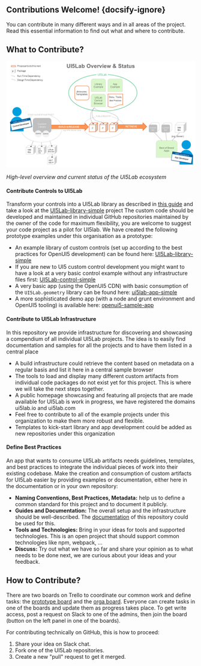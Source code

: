 ## Contributions Welcome! {docsify-ignore}

You can contribute in many different ways and in all areas of the project.
Read this essential information to find out what and where to contribute.

## What to Contribute?

![UI5Lab Ecosystem](../media/UI5LabOverview.png)

*High-level overview and current status of the UI5Lab ecosystem*

#### Contribute Controls to UI5Lab

Transform your controls into a UI5Lab library as described in [this guide](how_to/contribute_custom_control_library.md) and take a look at the [UI5Lab-library-simple](https://github.com/UI5Lab/UI5Lab-library-simple) project
The custom code should be developed and maintained in individual GitHub repositories maintained by the owner of the code for maximum flexibility, you are welcome to suggest your code project as a pilot for UI5lab. We have created the following prototype examples under this organisation as a prototype:

  * An example library of custom controls (set up according to the best practices for OpenUI5 development) can be found here:
   [UI5Lab-library-simple](https://github.com/openui5/UI5Lab-library-simple)
  * If you are new to UI5 custom control development you might want to have a look at a very basic control example without any infrastructure files first:
   [UI5Lab-control-simple](https://github.com/openui5/UI5Lab-control-simple)
  * A very basic app (using the OpenUI5 CDN) with basic consumption of the `UI5Lab.geometry` library can be found here:
   [ui5lab-app-simple](https://github.com/openui5/UI5Lab-app-simple)
  * A more sophisticated demo app (with a node and grunt environment and OpenUI5 tooling) is available here:
   [openui5-sample-app](https://github.com/sap/openui5-sample-app)

#### Contribute to UI5Lab Infrastructure

In this repository we provide infrastructure for discovering and showcasing a compendium of all individual UI5Lab projects. The idea is to easily find documentation and samples for all the projects and to have them listed in a central place

  * A build infrastructure could retrieve the content based on metadata on a regular basis and list it here in a central sample browser
  * The tools to load and display many different custom artifacts from individual code packages do not exist yet for this project. This is where we will take the next steps together.
  * A public homepage showcasing and featuring all projects that are made available for UI5Lab is work in progress, we have registered the domains ui5lab.io and ui5lab.com
  * Feel free to contribute to all of the example projects under this organization to make them more robust and flexible.
  * Templates to kick-start library and app development could be added as new repositories under this organization

#### Define Best Practices

An app that wants to consume UI5Lab artifacts needs guidelines, templates, and best practices to integrate the individual pieces of work into their existing codebase.
Make the creation and consumption of custom artifacts for UI5Lab easier by providing examples or documentation, either here in the documentation or in your own repository:

  * **Naming Conventions, Best Practices, Metadata:** help us to define a common standard for this project and to document it publicly.
  * **Guides and Documentation:** The overall setup and the infrastructure should be well-described. The [documentation](https://github.com/UI5Lab/UI5Lab-central/blob/master/docs) of this repository could be used for this.
  * **Tools and Technologies:** Bring in your ideas for tools and supported technologies. This is an open project that should support common technologies like npm, webpack, ...
  * **Discuss:** Try out what we have so far and share your opinion as to what needs to be done next, we are curious about your ideas and your feedback.

## How to Contribute?

There are two boards on Trello to coordinate our common work and define tasks: the [prototype board](https://trello.com/b/gFQs9ARW/prototype) and the [orga board](https://trello.com/b/v8thvLem/orga). Everyone can create tasks in one of the boards and update them as progress takes place. To get write access, post a request on Slack to one of the admins, then join the board (button on the left panel in one of the boards).

For contributing technically on GitHub, this is how to proceed:

1. Share your idea on Slack chat.
2. Fork one of the UI5Lab repositories.  
3. Create a new "pull" request to get it merged.
